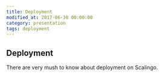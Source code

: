 ```yaml
---
title: Deployment
modified_at: 2017-06-30 00:00:00
category: presentation
tags: deployment
---
```


## Deployment

There are very mush to know about deployment on Scalingo.
